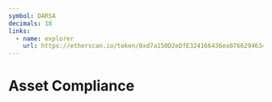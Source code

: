 ```yaml
---
symbol: DARSA
decimals: 18
links:
  - name: explorer
    url: https://etherscan.io/token/0xd7a150D2eDfE324166436ea0766294634B811Bb5
---
```


# Asset Compliance
